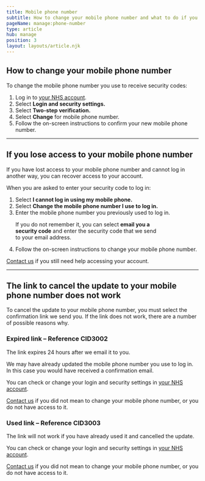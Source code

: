 ```yaml
---
title: Mobile phone number
subtitle: How to change your mobile phone number and what to do if you have problems.
pageName: manage:phone-number
type: article
hub: manage
position: 3
layout: layouts/article.njk
---
```


## How to change your mobile phone number

To change the mobile phone number you use to receive security codes:

1. Log in to [your NHS account](https://settings.login.nhs.uk/ 'your NHS account').
2. Select **Login and security settings.**
3. Select **Two-step verification.**
4. Select **Change** for mobile phone number.
5. Follow the on-screen instructions to confirm your new mobile phone number.

---

## If you lose access to your mobile phone number

If you have lost access to your mobile phone number and cannot log in another way, you can recover access to your account.

When you are asked to enter your security code to log in:
<ol>
<li>
 Select <strong>I cannot log in using my mobile phone.</strong>
</li>
<li>
 Select <strong>Change the mobile phone number I use to log in.</strong>
</li>
<li>
 Enter the mobile phone number you previously used to log in.
    <div class="nhsuk-details__text nhsuk-u-margin-top-4 nhsuk-u-margin-bottom-6" style="width: 80%;">
        <p>
            If you do not remember it, you can select <strong>email you a security code</strong> and enter the security code that we send to your email address.
        </p>
    </div>
</li>
<li>
 Follow the on-screen instructions to change your mobile phone number.
</li>
</ol>

[Contact us](/contact?error=CID3001 'Contact us') if you still need help accessing your account.

---

## The link to cancel the update to your mobile phone number does not work

To cancel the update to your mobile phone number, you must select the confirmation link we send you. If the link does not work, there are a number of possible reasons why.

### Expired link – Reference CID3002

The link expires 24 hours after we email it to you.

We may have already updated the mobile phone number you use to log in. In this case you would have received a confirmation email.

You can check or change your login and security settings in [your NHS account](https://settings.login.nhs.uk/ 'your NHS account').

[Contact us](/contact?error=CID3002 'Contact us') if you did not mean to change your mobile phone number, or you do not have access to it.

### Used link – Reference CID3003

The link will not work if you have already used it and cancelled the update.

You can check or change your login and security settings in [your NHS account](https://settings.login.nhs.uk/ 'your NHS account').

[Contact us](/contact?error=CID3003 'Contact us') if you did not mean to change your mobile phone number, or you do not have access to it.
